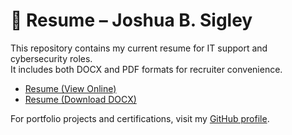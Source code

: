 # 📄 Resume – Joshua B. Sigley

This repository contains my current resume for IT support and cybersecurity roles.  
It includes both DOCX and PDF formats for recruiter convenience.

- [Resume (View Online)](https://view.officeapps.live.com/op/view.aspx?src=https%3A%2F%2Fraw.githubusercontent.com%2Fsuavesigley%2FResume_Joshua_Sigley%2Frefs%2Fheads%2Fmain%2Fresume_jsigley.docx&wdOrigin=BROWSELINK)  
- [Resume (Download DOCX)](https://github.com/suavesigley/Resume_Joshua_Sigley/raw/main/resume_jsigley.docx)

For portfolio projects and certifications, visit my [GitHub profile](https://github.com/suavesigley).
